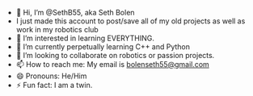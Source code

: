 - 👋 Hi, I’m @SethB55, aka Seth Bolen
-    I just made this account to post/save all of my old projects as well as work in my robotics club
- 👀 I’m interested in learning EVERYTHING.
- 🌱 I’m currently perpetually learning C++ and Python
- 💞️ I’m looking to collaborate on robotics or passion projects.
- 📫 How to reach me: My email is bolenseth55@gmail.com
- 😄 Pronouns: He/Him
- ⚡ Fun fact: I am a twin.

<!---
SethB55/SethB55 is a ✨ special ✨ repository because its `README.md` (this file) appears on your GitHub profile.
You can click the Preview link to take a look at your changes.
--->
